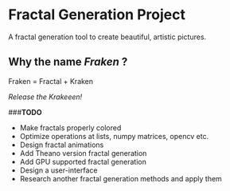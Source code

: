 # Fractal Generation Project

A fractal generation tool to create beautiful, artistic pictures.

## Why the name *Fraken* ?

Fraken = Fractal + Kraken

*Release the Krakeeen!*

###**TODO**
- Make fractals properly colored
- Optimize operations at lists, numpy matrices, opencv etc.
- Design fractal animations
- Add Theano version fractal generation
- Add GPU supported fractal generation
- Design a user-interface
- Research another fractal generation methods and apply them
